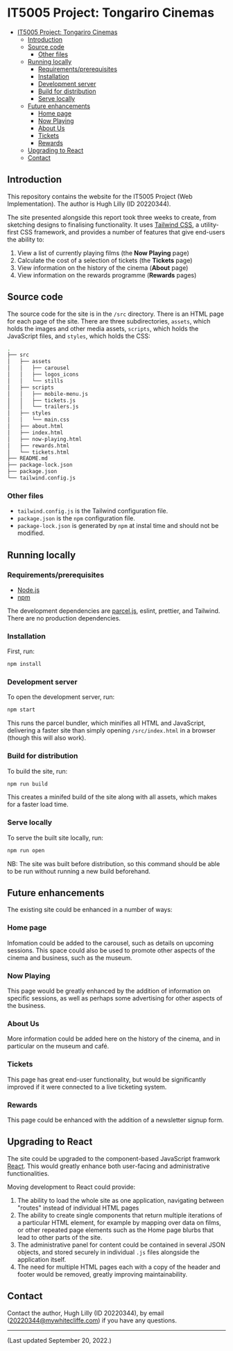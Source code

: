 # IT5005 Project: Tongariro Cinemas

- [IT5005 Project: Tongariro Cinemas](#it5005-project-tongariro-cinemas)
  - [Introduction](#introduction)
  - [Source code](#source-code)
    - [Other files](#other-files)
  - [Running locally](#running-locally)
    - [Requirements/prerequisites](#requirementsprerequisites)
    - [Installation](#installation)
    - [Development server](#development-server)
    - [Build for distribution](#build-for-distribution)
    - [Serve locally](#serve-locally)
  - [Future enhancements](#future-enhancements)
    - [Home page](#home-page)
    - [Now Playing](#now-playing)
    - [About Us](#about-us)
    - [Tickets](#tickets)
    - [Rewards](#rewards)
  - [Upgrading to React](#upgrading-to-react)
  - [Contact](#contact)

## Introduction

This repository contains the website for the IT5005 Project (Web Implementation). The author is Hugh Lilly (ID 20220344).

The site presented alongside this report took three weeks to create, from sketching designs to finalising functionality. It uses [Tailwind CSS](http://tailwindcss.com), a utility-first CSS framework, and provides a number of features that give end-users the ability to:

1. View a list of currently playing films (the **Now Playing** page)
1. Calculate the cost of a selection of tickets (the **Tickets** page)
1. View information on the history of the cinema (**About** page)
1. View information on the rewards programme (**Rewards** pages)

## Source code

The source code for the site is in the `/src` directory. There is an HTML page for each page of the site. There are three subdirectories, `assets`, which holds the images and other media assets, `scripts`, which holds the JavaScript files, and `styles`, which holds the CSS:

```bash
.
├── src
│   ├── assets
│   │   ├── carousel
│   │   ├── logos_icons
│   │   └── stills
│   ├── scripts
│   │   ├── mobile-menu.js
│   │   ├── tickets.js
│   │   └── trailers.js
│   ├── styles
│   │   └── main.css
│   ├── about.html
│   ├── index.html
│   ├── now-playing.html
│   ├── rewards.html
│   └── tickets.html
├── README.md
├── package-lock.json
├── package.json
└── tailwind.config.js
```

### Other files

- `tailwind.config.js` is the Tailwind configuration file.
- `package.json` is the `npm` configuration file.
- `package-lock.json` is generated by `npm` at instal time and should not be modified.

## Running locally

### Requirements/prerequisites

- [Node.js](https://nodejs.org/en/)
- [npm](https://npmjs.org)

The development dependencies are [parcel.js](http://parceljs.org), eslint, prettier, and Tailwind. There are no production dependencies.

### Installation

First, run:

```bash
npm install
```

### Development server

To open the development server, run:

```bash
npm start
```

This runs the parcel bundler, which minifies all HTML and JavaScript, delivering a faster site than simply opening `/src/index.html` in a browser (though this will also work).

### Build for distribution

To build the site, run:

```bash
npm run build
```

This creates a minifed build of the site along with all assets, which makes for a faster load time.

### Serve locally

To serve the built site locally, run:

```bash
npm run open
```

NB: The site was built before distribution, so this command should be able to be run without running a new build beforehand.

## Future enhancements

The existing site could be enhanced in a number of ways:

### Home page

Infomation could be added to the carousel, such as details on upcoming sessions. This space could also be used to promote other aspects of the cinema and business, such as the museum.

### Now Playing

This page would be greatly enhanced by the addition of information on specific sessions, as well as perhaps some advertising for other aspects of the business.

### About Us

More information could be added here on the history of the cinema, and in particular on the museum and café.

### Tickets

This page has great end-user functionality, but would be significantly improved if it were connected to a live ticketing system.

### Rewards

This page could be enhanced with the addition of a newsletter signup form.

## Upgrading to React

The site could be upgraded to the component-based JavaScript framwork [React](http://reactjs.org). This would greatly enhance both user-facing and administrative functionalities.

Moving development to React could provide:

1. The ability to load the whole site as one application, navigating between "routes" instead of individual HTML pages
1. The ability to create single components that return multiple iterations of a particular HTML element, for example by mapping over data on films, or other repeated page elements such as the Home page blurbs that lead to other parts of the site.
1. The administrative panel for content could be contained in several JSON objects, and stored securely in individual `.js` files alongside the application itself.
1. The need for multiple HTML pages each with a copy of the header and footer would be removed, greatly improving maintainability.

## Contact

Contact the author, Hugh Lilly (ID 20220344), by email (20220344@mywhitecliffe.com) if you have any questions.

---

(Last updated September 20, 2022.)
